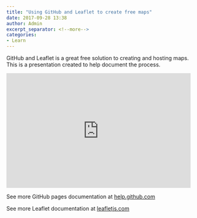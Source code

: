 ```yaml
---
title: "Using GitHub and Leaflet to create free maps"
date: 2017-09-28 13:38
author: Admin
excerpt_separator: <!--more-->
categories:
- Learn
---
```

GitHub and Leaflet is a great free solution to creating and hosting maps. This is a presentation created to help document the process.

<iframe src="https://docs.google.com/presentation/d/1C27hDYrXOO4X7YKrygxoccybJ5iwHUXJ-s_oByBGYJo/embed?start=false&loop=false&delayms=5000" frameborder="0" width="480" height="299" allowfullscreen="true" mozallowfullscreen="true" webkitallowfullscreen="true"></iframe>

See more GitHub pages documentation at [help.github.com](https://help.github.com/categories/github-pages-basics/)

See more Leaflet documentation at [leafletjs.com](http://leafletjs.com/)
